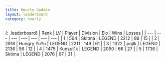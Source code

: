 ```yaml
---
title: Hourly Update
layout: leaderboard
category: hourly
---
```


{: .leaderboard}
| Rank | LV | Player | Division | Elo | Wins | Losses |
| --- | --- | --- | --- | --- | --- | --- |
| <span data-change="0">1</span> | 564 | <span title="ID: 402846">Skitma</span> | LEGEND | <span data-change="0">2212</span> | <span data-change="0">89</span> | <span data-change="0">15</span> |
| <span data-change="0">2</span> | 2918 | <span title="ID: 164871">Hungry YuYu</span> | LEGEND | <span data-change="0">2211</span> | <span data-change="0">149</span> | <span data-change="0">61</span> |
| <span data-change="0">3</span> | 1322 | <span title="ID: 4783">pojlk</span> | LEGEND | <span data-change="0">2136</span> | <span data-change="0">56</span> | <span data-change="0">12</span> |
| <span data-change="0">4</span> | 1475 | <span title="ID: 392407">Kunzut1k</span> | LEGEND | <span data-change="0">2090</span> | <span data-change="0">66</span> | <span data-change="0">27</span> |
| <span data-change="0">5</span> | 1736 | <span title="ID: 353063">Sktima</span> | LEGEND | <span data-change="0">2076</span> | <span data-change="0">67</span> | <span data-change="0">31</span> |